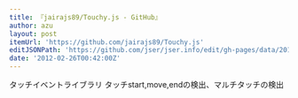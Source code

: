 ```yaml
---
title: 『jairajs89/Touchy.js - GitHub』
author: azu
layout: post
itemUrl: 'https://github.com/jairajs89/Touchy.js'
editJSONPath: 'https://github.com/jser/jser.info/edit/gh-pages/data/2012/02/index.json'
date: '2012-02-26T00:42:00Z'
---
```

タッチイベントライブラリ
タッチstart,move,endの検出、マルチタッチの検出

